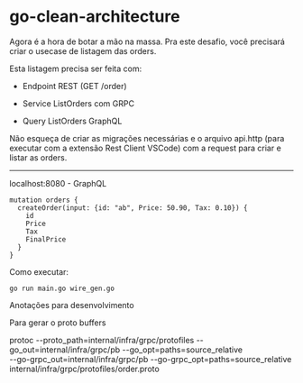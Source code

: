 # go-clean-architecture

Agora é a hora de botar a mão na massa. Pra este desafio, você precisará criar o usecase de listagem das orders.

Esta listagem precisa ser feita com:

- Endpoint REST (GET /order)

- Service ListOrders com GRPC

- Query ListOrders GraphQL

Não esqueça de criar as migrações necessárias e o arquivo api.http (para executar com a extensão Rest Client VSCode) com a request para criar e listar as orders.

---

localhost:8080 - GraphQL

```
mutation orders {
  createOrder(input: {id: "ab", Price: 50.90, Tax: 0.10}) {
    id
    Price
    Tax
    FinalPrice
  }
}
```

Como executar:

```
go run main.go wire_gen.go
```


Anotações para desenvolvimento

Para gerar o proto buffers

protoc --proto_path=internal/infra/grpc/protofiles --go_out=internal/infra/grpc/pb --go_opt=paths=source_relative \
  --go-grpc_out=internal/infra/grpc/pb --go-grpc_opt=paths=source_relative \
  internal/infra/grpc/protofiles/order.proto